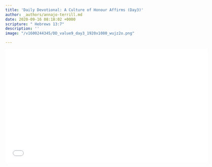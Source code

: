 ```yaml
---
title: 'Daily Devotional: A Culture of Honour Affirms (Day3)'
author: _authors/annajo-terrill.md
date: 2020-09-16 08:18:02 +0000
scripture: " Hebrews 13:7"
description: ''
image: "/v1600244345/DD_value9_day3_1920x1080_wujz2o.png"

---
```

<iframe src="[https://player.vimeo.com/video/458464448](https://player.vimeo.com/video/458464448 "https://player.vimeo.com/video/458464448")" width="640" height="360" frameborder="0" allow="autoplay; fullscreen" allowfullscreen></iframe>